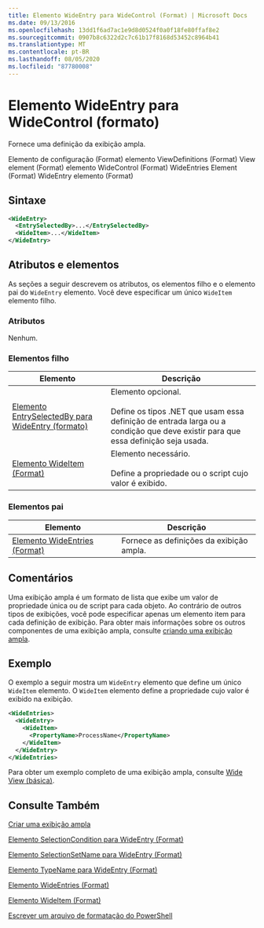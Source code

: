 ```yaml
---
title: Elemento WideEntry para WideControl (Format) | Microsoft Docs
ms.date: 09/13/2016
ms.openlocfilehash: 13dd1f6ad7ac1e9d8d0524f0a0f18fe80ffaf8e2
ms.sourcegitcommit: 0907b8c6322d2c7c61b17f8168d53452c8964b41
ms.translationtype: MT
ms.contentlocale: pt-BR
ms.lasthandoff: 08/05/2020
ms.locfileid: "87780008"
---
```

# <a name="wideentry-element-for-widecontrol-format"></a>Elemento WideEntry para WideControl (formato)

Fornece uma definição da exibição ampla.

Elemento de configuração (Format) elemento ViewDefinitions (Format) View element (Format) elemento WideControl (Format) WideEntries Element (Format) WideEntry elemento (Format)

## <a name="syntax"></a>Sintaxe

```xml
<WideEntry>
  <EntrySelectedBy>...</EntrySelectedBy>
  <WideItem>...</WideItem>
</WideEntry>
```

## <a name="attributes-and-elements"></a>Atributos e elementos

As seções a seguir descrevem os atributos, os elementos filho e o elemento pai do `WideEntry` elemento. Você deve especificar um único `WideItem` elemento filho.

### <a name="attributes"></a>Atributos

Nenhum.

### <a name="child-elements"></a>Elementos filho

|Elemento|Descrição|
|-------------|-----------------|
|[Elemento EntrySelectedBy para WideEntry (formato)](./entryselectedby-element-for-wideentry-format.md)|Elemento opcional.<br /><br /> Define os tipos .NET que usam essa definição de entrada larga ou a condição que deve existir para que essa definição seja usada.|
|[Elemento WideItem (Format)](./wideitem-element-for-widecontrol-format.md)|Elemento necessário.<br /><br /> Define a propriedade ou o script cujo valor é exibido.|

### <a name="parent-elements"></a>Elementos pai

|Elemento|Descrição|
|-------------|-----------------|
|[Elemento WideEntries (Format)](./wideentries-element-for-widecontrol-format.md)|Fornece as definições da exibição ampla.|

## <a name="remarks"></a>Comentários

Uma exibição ampla é um formato de lista que exibe um valor de propriedade única ou de script para cada objeto. Ao contrário de outros tipos de exibições, você pode especificar apenas um elemento item para cada definição de exibição. Para obter mais informações sobre os outros componentes de uma exibição ampla, consulte [criando uma exibição ampla](./creating-a-wide-view.md).

## <a name="example"></a>Exemplo

O exemplo a seguir mostra um `WideEntry` elemento que define um único `WideItem` elemento. O `WideItem` elemento define a propriedade cujo valor é exibido na exibição.

```xml
<WideEntries>
  <WideEntry>
    <WideItem>
      <PropertyName>ProcessName</PropertyName>
    </WideItem>
  </WideEntry>
</WideEntries>

```

Para obter um exemplo completo de uma exibição ampla, consulte [Wide View (básica)](./wide-view-basic.md).

## <a name="see-also"></a>Consulte Também

[Criar uma exibição ampla](./creating-a-wide-view.md)

[Elemento SelectionCondition para WideEntry (Format)](./selectioncondition-element-for-entryselectedby-for-widecontrol-format.md)

[Elemento SelectionSetName para WideEntry (Format)](./selectionsetname-element-for-entryselectedby-for-widecontrol-format.md)

[Elemento TypeName para WideEntry (Format)](./typename-element-for-entryselectedby-for-wideentry-format.md)

[Elemento WideEntries (Format)](./wideentries-element-for-widecontrol-format.md)

[Elemento WideItem (Format)](./wideitem-element-for-widecontrol-format.md)

[Escrever um arquivo de formatação do PowerShell](./writing-a-powershell-formatting-file.md)
